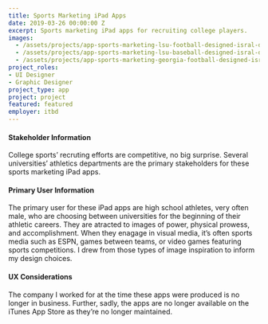 ```yaml
---
title: Sports Marketing iPad Apps
date: 2019-03-26 00:00:00 Z
excerpt: Sports marketing iPad apps for recruiting college players.
images:
  - /assets/projects/app-sports-marketing-lsu-football-designed-isral-duke.jpg
  - /assets/projects/app-sports-marketing-lsu-baseball-designed-isral-duke.jpg
  - /assets/projects/app-sports-marketing-georgia-football-designed-isral-duke.jpg
project_roles:
- UI Designer
- Graphic Designer
project_type: app
project: project
featured: featured
employer: itbd
---
```


<h4>Stakeholder Information</h4>
<p>College sports’ recruting efforts are competitive, no big surprise. Several universities’ athletics departments are the primary stakeholders for these sports marketing iPad apps.</p>
<h4>Primary User Information</h4>
<p>The primary user for these iPad apps are high school athletes, very often male, who are choosing between universities for the beginning of their athletic careers. They are atracted to images of power, physical prowess, and accomplishment. When they enagage in visual media, it’s often sports media such as ESPN, games between teams, or video games featuring sports competitions. I drew from those types of image inspiration to inform my design choices.</p>
<h4>UX Considerations</h4>
<p>The company I worked for at the time these apps were produced is no longer in business. Further, sadly, the apps are no longer available on the iTunes App Store as they’re no longer maintained.</p>
